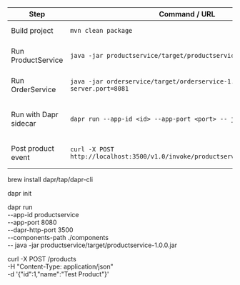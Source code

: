 | Step                  | Command / URL                                                                   | Description                         |
| --------------------- | ------------------------------------------------------------------------------- | ----------------------------------- |
| Build project         | `mvn clean package`                                                             | Builds both microservices           |
| Run ProductService    | `java -jar productservice/target/productservice-1.0.0.jar`                      | Runs ProductService locally         |
| Run OrderService      | `java -jar orderservice/target/orderservice-1.0.0.jar --server.port=8081`       | Runs OrderService on port 8081      |
| Run with Dapr sidecar | `dapr run --app-id <id> --app-port <port> -- java -jar ...`                     | Runs microservice with Dapr sidecar |
| Post product event    | `curl -X POST http://localhost:3500/v1.0/invoke/productservice/method/products` | Publishes product event via Dapr    |

brew install dapr/tap/dapr-cli  

dapr init

dapr run \
--app-id productservice \
--app-port 8080 \
--dapr-http-port 3500 \
--components-path ./components \
-- java -jar productservice/target/productservice-1.0.0.jar

curl -X POST <your-app-url>/products \
-H "Content-Type: application/json" \
-d '{"id":1,"name":"Test Product"}'